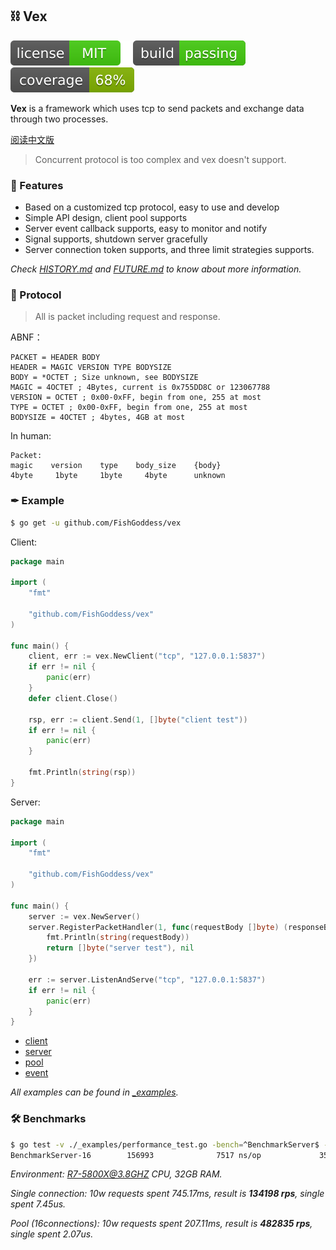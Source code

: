 ## ⛓ Vex

[![License](./_icons/license.svg)](https://opensource.org/licenses/MIT)
[![Build](./_icons/build.svg)](./_icons/build.svg)
[![Coverage](./_icons/coverage.svg)](./_icons/coverage.svg)

**Vex** is a framework which uses tcp to send packets and exchange data through two processes.

[阅读中文版](./README.md)

> Concurrent protocol is too complex and vex doesn't support.

### 🥇 Features

* Based on a customized tcp protocol, easy to use and develop
* Simple API design, client pool supports
* Server event callback supports, easy to monitor and notify
* Signal supports, shutdown server gracefully
* Server connection token supports, and three limit strategies supports.

_Check [HISTORY.md](./HISTORY.md) and [FUTURE.md](./FUTURE.md) to know about more information._

### 📃 Protocol

> All is packet including request and response.

ABNF：

```abnf
PACKET = HEADER BODY
HEADER = MAGIC VERSION TYPE BODYSIZE
BODY = *OCTET ; Size unknown, see BODYSIZE
MAGIC = 4OCTET ; 4Bytes, current is 0x755DD8C or 123067788
VERSION = OCTET ; 0x00-0xFF, begin from one, 255 at most
TYPE = OCTET ; 0x00-0xFF, begin from one, 255 at most
BODYSIZE = 4OCTET ; 4bytes, 4GB at most
```

In human:

```
Packet:
magic    version    type    body_size    {body}
4byte     1byte     1byte     4byte      unknown
```

### ✒ Example

```bash
$ go get -u github.com/FishGoddess/vex
```

Client:

```go
package main

import (
	"fmt"

	"github.com/FishGoddess/vex"
)

func main() {
	client, err := vex.NewClient("tcp", "127.0.0.1:5837")
	if err != nil {
		panic(err)
	}
	defer client.Close()

	rsp, err := client.Send(1, []byte("client test"))
	if err != nil {
		panic(err)
	}

	fmt.Println(string(rsp))
}
```

Server:

```go
package main

import (
	"fmt"

	"github.com/FishGoddess/vex"
)

func main() {
	server := vex.NewServer()
	server.RegisterPacketHandler(1, func(requestBody []byte) (responseBody []byte, err error) {
		fmt.Println(string(requestBody))
		return []byte("server test"), nil
	})

	err := server.ListenAndServe("tcp", "127.0.0.1:5837")
	if err != nil {
		panic(err)
	}
}
```

* [client](./_examples/client.go)
* [server](./_examples/server.go)
* [pool](./_examples/pool.go)
* [event](./_examples/event.go)

_All examples can be found in [_examples](./_examples)._

### 🛠 Benchmarks

```bash
$ go test -v ./_examples/performance_test.go -bench=^BenchmarkServer$ -benchtime=1s
BenchmarkServer-16        156993              7517 ns/op             352 B/op          6 allocs/op
```

_Environment: R7-5800X@3.8GHZ CPU, 32GB RAM._

_Single connection: 10w requests spent 745.17ms, result is **134198 rps**, single spent 7.45us._

_Pool (16connections): 10w requests spent 207.11ms, result is **482835 rps**, single spent 2.07us._
